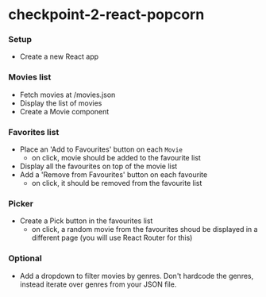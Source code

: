 # checkpoint-2-react-popcorn

### Setup

- Create a new React app
  
### Movies list
- Fetch movies at /movies.json
- Display the list of movies
- Create a Movie component
  
### Favorites list
- Place an 'Add to Favourites' button on each ```Movie```
  - on click, movie should be added to the favourite list
- Display all the favourites on top of the movie list
- Add a 'Remove from Favourites' button on each favourite
  - on click, it should be removed from the favourite list
 
### Picker
- Create a Pick button in the favourites list
  - on click, a random movie from the favourites shoud be displayed in a different page (you will use React Router for this)
   
### Optional

- Add a dropdown to filter movies by genres. Don't hardcode the genres, instead iterate over genres from your JSON file.